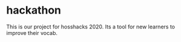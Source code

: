 # hackathon
This is our project for hosshacks 2020. Its a tool for new learners to improve their vocab. 
